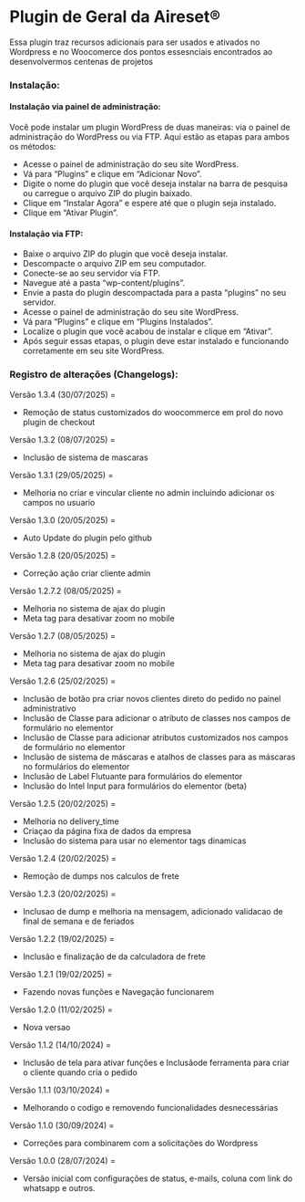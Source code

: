 # Plugin de Geral da Aireset®

Essa plugin traz recursos adicionais para ser usados e ativados no Wordpress e no Woocomerce dos pontos essesnciais encontrados ao desenvolvermos centenas de projetos

### Instalação:

#### Instalação via painel de administração:

Você pode instalar um plugin WordPress de duas maneiras: via o painel de administração do WordPress ou via FTP. Aqui estão as etapas para ambos os métodos:

* Acesse o painel de administração do seu site WordPress.
* Vá para “Plugins” e clique em “Adicionar Novo”.
* Digite o nome do plugin que você deseja instalar na barra de pesquisa ou carregue o arquivo ZIP do plugin baixado.
* Clique em “Instalar Agora” e espere até que o plugin seja instalado.
* Clique em “Ativar Plugin”.

#### Instalação via FTP:

* Baixe o arquivo ZIP do plugin que você deseja instalar.
* Descompacte o arquivo ZIP em seu computador.
* Conecte-se ao seu servidor via FTP.
* Navegue até a pasta “wp-content/plugins”.
* Envie a pasta do plugin descompactada para a pasta “plugins” no seu servidor.
* Acesse o painel de administração do seu site WordPress.
* Vá para “Plugins” e clique em “Plugins Instalados”.
* Localize o plugin que você acabou de instalar e clique em “Ativar”.
* Após seguir essas etapas, o plugin deve estar instalado e funcionando corretamente em seu site WordPress.

### Registro de alterações (Changelogs):

Versão 1.3.4 (30/07/2025) =
* Remoção de status customizados do woocommerce em prol do novo plugin de checkout

Versão 1.3.2 (08/07/2025) =
* Inclusão de sistema de mascaras

Versão 1.3.1 (29/05/2025) =
* Melhoria no criar e vincular cliente no admin incluindo adicionar os campos no usuario

Versão 1.3.0 (20/05/2025) =
* Auto Update do plugin pelo github
  
Versão 1.2.8 (20/05/2025) =
* Correção ação criar cliente admin

Versão 1.2.7.2 (08/05/2025) =
* Melhoria no sistema de ajax do plugin
* Meta tag para desativar zoom no mobile

Versão 1.2.7 (08/05/2025) =
* Melhoria no sistema de ajax do plugin
* Meta tag para desativar zoom no mobile

Versão 1.2.6 (25/02/2025) =
* Inclusão de botão pra criar novos clientes direto do pedido no painel administrativo
* Inclusão de Classe para adicionar o atributo de classes nos campos de formulário no elementor
* Inclusão de Classe para adicionar atributos customizados nos campos de formulário no elementor
* Inclusão de sistema de máscaras e atalhos de classes para as máscaras no formulários do elementor
* Inclusão de Label Flutuante para formulários do elementor
* Inclusão do Intel Input para formulários do elementor (beta)

Versão 1.2.5 (20/02/2025) =
* Melhoria no delivery_time
* Criaçao da página fixa de dados da empresa
* Inclusão do sistema para usar no elementor tags dinamicas

Versão 1.2.4 (20/02/2025) =
* Remoção de dumps nos calculos de frete

Versão 1.2.3 (20/02/2025) =
* Inclusao de dump e melhoria na mensagem, adicionado validacao de final de semana e de feriados

Versão 1.2.2 (19/02/2025) =
* Inclusão e finalização de da calculadora de frete

Versão 1.2.1 (19/02/2025) =
* Fazendo novas funções	e Navegação funcionarem

Versão 1.2.0 (11/02/2025) =
* Nova versao

Versão 1.1.2 (14/10/2024) =
* Inclusão de tela para ativar funções e Inclusãode ferramenta para criar o cliente quando cria o pedido

Versão 1.1.1 (03/10/2024) =
* Melhorando o codigo e removendo funcionalidades desnecessárias

Versão 1.1.0 (30/09/2024) =
* Correções para combinarem com a solicitações do Wordpress

Versão 1.0.0 (28/07/2024) =
* Versão inicial com configurações de status, e-mails, coluna com link do whatsapp e outros.
